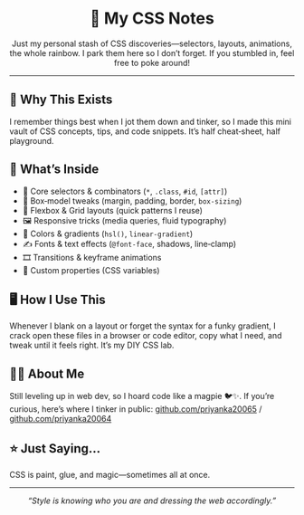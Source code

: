 <!DOCTYPE html>
<html lang="en">
<head>
  <meta charset="UTF-8" />

</head>
<body>

  <h1 align="center">📒 My CSS Notes</h1>

  <p align="center">
    Just my personal stash of CSS discoveries—selectors, layouts, animations, the whole rainbow.  
    I park them here so I don’t forget. If you stumbled in, feel free to poke around!
  </p>

  <hr />

  <h2>🧾 Why This Exists</h2>
  <p>
    I remember things best when I jot them down and tinker, so I made this mini vault of CSS concepts, tips,
    and code snippets. It’s half cheat‑sheet, half playground.
  </p>

  <h2>📂 What’s Inside</h2>
  <ul>
    <li>🎨 Core selectors & combinators (<code>*</code>, <code>.class</code>, <code>#id</code>, <code>[attr]</code>)</li>
    <li>🔧 Box‑model tweaks (margin, padding, border, <code>box-sizing</code>)</li>
    <li>📐 Flexbox & Grid layouts (quick patterns I reuse)</li>
    <li>🖼️ Responsive tricks (media queries, fluid typography)</li>
    <li>🌈 Colors & gradients (<code>hsl()</code>, <code>linear-gradient</code>)</li>
    <li>✍️ Fonts & text effects (<code>@font-face</code>, shadows, line‑clamp)</li>
    <li>🎞️ Transitions & keyframe animations</li>
    <li>🧩 Custom properties (CSS variables) </li>
  
  </ul>

  <h2>🖥️ How I Use This</h2>
  <p>
    Whenever I blank on a layout or forget the syntax for a funky gradient, I crack open these files in
    a browser or code editor, copy what I need, and tweak until it feels right. It’s my DIY CSS lab.
  </p>

  <h2>🙋‍♀️ About Me</h2>
  <p>
    Still leveling up in web dev, so I hoard code like a magpie 🐦✨.
    If you’re curious, here’s where I tinker in public:
    <a href="https://github.com/priyanka20065" target="_blank">github.com/priyanka20065</a> /
    <a href="https://github.com/priyanka20064" target="_blank">github.com/priyanka20064</a>
  </p>

  <h2>⭐ Just Saying...</h2>
  <p>
    CSS is paint, glue, and magic—sometimes all at once.
  </p>

  <hr />

  <p align="center">
    <em>“Style is knowing who you are and dressing the web accordingly.”</em>
  </p>

</body>
</html>
